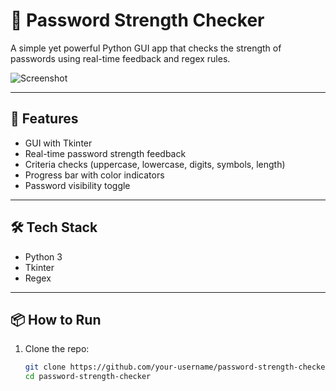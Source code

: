 # 🔐 Password Strength Checker

A simple yet powerful Python GUI app that checks the strength of passwords using real-time feedback and regex rules.


![Screenshot](screenshot.png)

---

## 🚀 Features

- GUI with Tkinter
- Real-time password strength feedback
- Criteria checks (uppercase, lowercase, digits, symbols, length)
- Progress bar with color indicators
- Password visibility toggle

---

## 🛠 Tech Stack

- Python 3
- Tkinter
- Regex

---

## 📦 How to Run

1. Clone the repo:
   ```bash
   git clone https://github.com/your-username/password-strength-checker.git
   cd password-strength-checker
